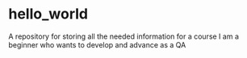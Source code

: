 # hello_world
A repository for storing all the needed information for a course
I am a beginner who wants to develop and advance as a QA
